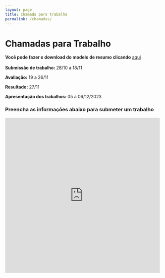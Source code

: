 ```yaml
---
layout: page
title: Chamada para trabalho
permalink: /chamadas/
---
```


# Chamadas para Trabalho

**Você pode fazer o download do modelo de resumo clicando** <a href="https://drive.google.com/uc?export=download&id=1fDpQb4NqI0W6Bt_BuBjsc8o9eFQqcNqZ">aqui</a><br><br>
**Submissão de trabalho:** 28/10 a 18/11

**Avaliação:** 19 a 26/11

**Resultado:** 27/11

**Apresentação dos trabalhos:** 05 a 06/12/2023

### Preencha as informações abaixo para submeter um trabalho

<iframe frameborder="0" style="height:500px;width:99%;border:none;" src='https://forms.zohopublic.com/expotec2023mcifrn/form/Chamadadetrabalhos/formperma/SP28Otueko-SEqRRXtjDTmChc2IkYisIW6BSHe6OAi0'></iframe>
